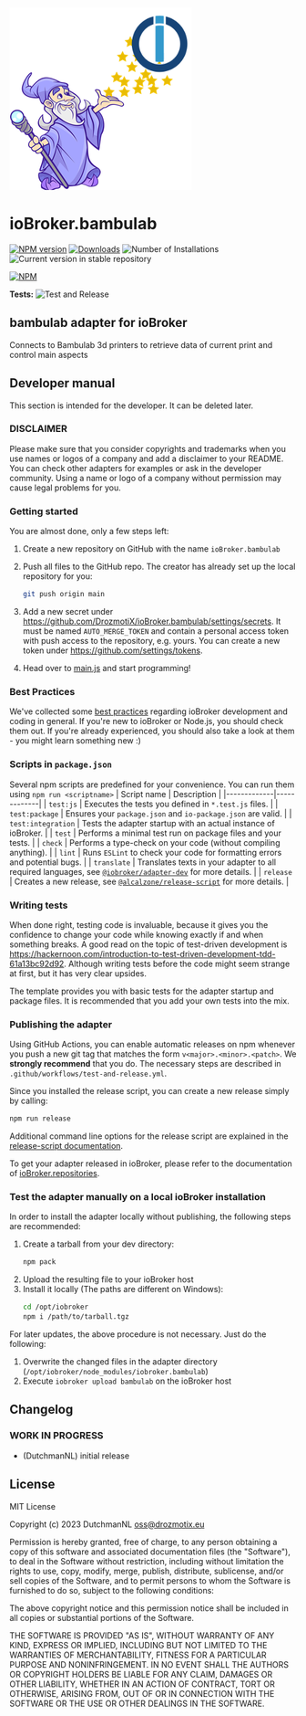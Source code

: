 ![Logo](admin/bambulab.png)
# ioBroker.bambulab

[![NPM version](https://img.shields.io/npm/v/iobroker.bambulab.svg)](https://www.npmjs.com/package/iobroker.bambulab)
[![Downloads](https://img.shields.io/npm/dm/iobroker.bambulab.svg)](https://www.npmjs.com/package/iobroker.bambulab)
![Number of Installations](https://iobroker.live/badges/bambulab-installed.svg)
![Current version in stable repository](https://iobroker.live/badges/bambulab-stable.svg)

[![NPM](https://nodei.co/npm/iobroker.bambulab.png?downloads=true)](https://nodei.co/npm/iobroker.bambulab/)

**Tests:** ![Test and Release](https://github.com/DrozmotiX/ioBroker.bambulab/workflows/Test%20and%20Release/badge.svg)

## bambulab adapter for ioBroker

Connects to Bambulab 3d printers to retrieve data of current print and control main aspects

## Developer manual
This section is intended for the developer. It can be deleted later.

### DISCLAIMER

Please make sure that you consider copyrights and trademarks when you use names or logos of a company and add a disclaimer to your README.
You can check other adapters for examples or ask in the developer community. Using a name or logo of a company without permission may cause legal problems for you.

### Getting started

You are almost done, only a few steps left:
1. Create a new repository on GitHub with the name `ioBroker.bambulab`

1. Push all files to the GitHub repo. The creator has already set up the local repository for you:  
	```bash
	git push origin main
	```
1. Add a new secret under https://github.com/DrozmotiX/ioBroker.bambulab/settings/secrets. It must be named `AUTO_MERGE_TOKEN` and contain a personal access token with push access to the repository, e.g. yours. You can create a new token under https://github.com/settings/tokens.

1. Head over to [main.js](main.js) and start programming!

### Best Practices
We've collected some [best practices](https://github.com/ioBroker/ioBroker.repositories#development-and-coding-best-practices) regarding ioBroker development and coding in general. If you're new to ioBroker or Node.js, you should
check them out. If you're already experienced, you should also take a look at them - you might learn something new :)

### Scripts in `package.json`
Several npm scripts are predefined for your convenience. You can run them using `npm run <scriptname>`
| Script name | Description |
|-------------|-------------|
| `test:js` | Executes the tests you defined in `*.test.js` files. |
| `test:package` | Ensures your `package.json` and `io-package.json` are valid. |
| `test:integration` | Tests the adapter startup with an actual instance of ioBroker. |
| `test` | Performs a minimal test run on package files and your tests. |
| `check` | Performs a type-check on your code (without compiling anything). |
| `lint` | Runs `ESLint` to check your code for formatting errors and potential bugs. |
| `translate` | Translates texts in your adapter to all required languages, see [`@iobroker/adapter-dev`](https://github.com/ioBroker/adapter-dev#manage-translations) for more details. |
| `release` | Creates a new release, see [`@alcalzone/release-script`](https://github.com/AlCalzone/release-script#usage) for more details. |

### Writing tests
When done right, testing code is invaluable, because it gives you the 
confidence to change your code while knowing exactly if and when 
something breaks. A good read on the topic of test-driven development 
is https://hackernoon.com/introduction-to-test-driven-development-tdd-61a13bc92d92. 
Although writing tests before the code might seem strange at first, but it has very 
clear upsides.

The template provides you with basic tests for the adapter startup and package files.
It is recommended that you add your own tests into the mix.

### Publishing the adapter
Using GitHub Actions, you can enable automatic releases on npm whenever you push a new git tag that matches the form 
`v<major>.<minor>.<patch>`. We **strongly recommend** that you do. The necessary steps are described in `.github/workflows/test-and-release.yml`.

Since you installed the release script, you can create a new
release simply by calling:
```bash
npm run release
```
Additional command line options for the release script are explained in the
[release-script documentation](https://github.com/AlCalzone/release-script#command-line).

To get your adapter released in ioBroker, please refer to the documentation 
of [ioBroker.repositories](https://github.com/ioBroker/ioBroker.repositories#requirements-for-adapter-to-get-added-to-the-latest-repository).

### Test the adapter manually on a local ioBroker installation
In order to install the adapter locally without publishing, the following steps are recommended:
1. Create a tarball from your dev directory:  
	```bash
	npm pack
	```
1. Upload the resulting file to your ioBroker host
1. Install it locally (The paths are different on Windows):
	```bash
	cd /opt/iobroker
	npm i /path/to/tarball.tgz
	```

For later updates, the above procedure is not necessary. Just do the following:
1. Overwrite the changed files in the adapter directory (`/opt/iobroker/node_modules/iobroker.bambulab`)
1. Execute `iobroker upload bambulab` on the ioBroker host

## Changelog
<!--
	Placeholder for the next version (at the beginning of the line):
	### **WORK IN PROGRESS**
-->

### **WORK IN PROGRESS**
* (DutchmanNL) initial release

## License
MIT License

Copyright (c) 2023 DutchmanNL <oss@drozmotix.eu>

Permission is hereby granted, free of charge, to any person obtaining a copy
of this software and associated documentation files (the "Software"), to deal
in the Software without restriction, including without limitation the rights
to use, copy, modify, merge, publish, distribute, sublicense, and/or sell
copies of the Software, and to permit persons to whom the Software is
furnished to do so, subject to the following conditions:

The above copyright notice and this permission notice shall be included in all
copies or substantial portions of the Software.

THE SOFTWARE IS PROVIDED "AS IS", WITHOUT WARRANTY OF ANY KIND, EXPRESS OR
IMPLIED, INCLUDING BUT NOT LIMITED TO THE WARRANTIES OF MERCHANTABILITY,
FITNESS FOR A PARTICULAR PURPOSE AND NONINFRINGEMENT. IN NO EVENT SHALL THE
AUTHORS OR COPYRIGHT HOLDERS BE LIABLE FOR ANY CLAIM, DAMAGES OR OTHER
LIABILITY, WHETHER IN AN ACTION OF CONTRACT, TORT OR OTHERWISE, ARISING FROM,
OUT OF OR IN CONNECTION WITH THE SOFTWARE OR THE USE OR OTHER DEALINGS IN THE
SOFTWARE.